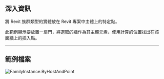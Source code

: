 ## 深入資訊
將 Revit 族群類型的實體放在 Revit 專案中主體上的特定點。

此範例顯示要放置一扇門，將選取的牆作為其主體元素，使用計算的位置找出在該面牆上的插入點。

___
## 範例檔案

![FamilyInstance.ByHostAndPoint](./Revit.Elements.FamilyInstance.ByHostAndPoint_img.jpg)
